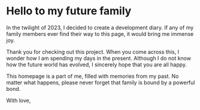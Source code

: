 # Hello to my future family

In the twilight of 2023, I decided to create a development diary. If any of my family members ever find their way to this page, it would bring me immense joy.

Thank you for checking out this project. When you come across this, I wonder how I am spending my days in the present. Although I do not know how the future world has evolved, I sincerely hope that you are all happy.

This homepage is a part of me, filled with memories from my past. No matter what happens, please never forget that family is bound by a powerful bond.

With love,
